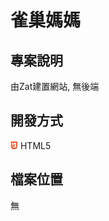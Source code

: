 # 雀巢媽媽


## 專案說明
由Zat建置網站, 無後端


## 開發方式
![HTML5](../assets/image/icon/html5.png) HTML5


## 檔案位置
無

